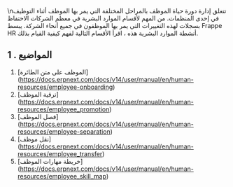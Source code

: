 \nتتعلق إدارة دورة حياة الموظف بالمراحل المختلفة التي يمر بها الموظف أثناء التوظيف في إحدى المنظمات. من المهم لأقسام الموارد البشرية في معظم الشركات الاحتفاظ بسجلات لهذه التغييرات التي يمر بها الموظفون في جميع أنحاء الشركة. يبسط Frappe HR أنشطة الموارد البشرية هذه ، اقرأ الأقسام التالية لفهم كيفية القيام بذلك.

## 1 \. المواضيع

1. [الموظف على متن الطائرة] (https://docs.erpnext.com/docs/v14/user/manual/en/human-resources/employee-onboarding)
2. [ترقية الموظف] (https://docs.erpnext.com/docs/v14/user/manual/en/human-resources/employee_promotion)
3. [فصل الموظف] (https://docs.erpnext.com/docs/v14/user/manual/en/human-resources/employee-separation)
4. [نقل موظف] (https://docs.erpnext.com/docs/v14/user/manual/en/human-resources/employee_transfer)
5. [خريطة مهارات الموظف] (https://docs.erpnext.com/docs/v14/user/manual/en/human-resources/employee_skill_map)